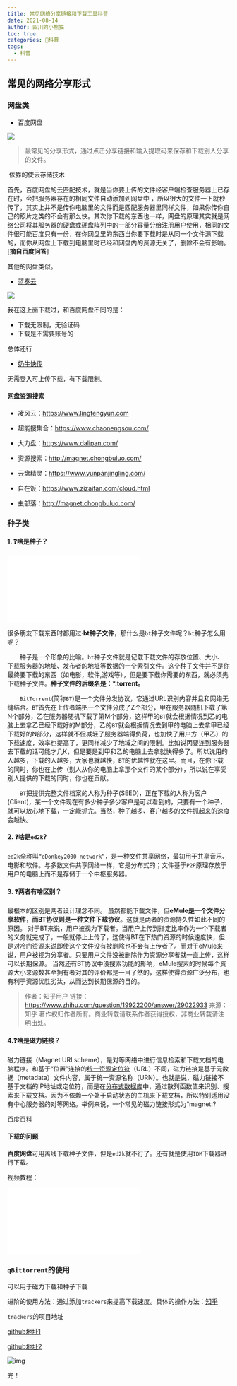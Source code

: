 ```yaml
---
title: 常见网络分享链接和下载工具科普
date: 2021-08-14
author: 四川的小熊猫
toc: true
categories: 🧐科普
tags:
  - 科普
---
```


## 常见的网络分享形式

### 网盘类

- 百度网盘

![](https://scdxxm.oss-cn-shanghai.aliyuncs.com/img/百度网盘.png)

> 最常见的分享形式，通过点击分享链接和输入提取码来保存和下载别人分享的文件。

​		依靠的使云存储技术

首先，百度网盘的云匹配技术，就是当你要上传的文件经客户端检查服务器上已存在时，会把服务器存在的相同文件自动添加到网盘中 ，所以很大的文件一下就秒传了，其实上并不是传你电脑里的文件而是匹配服务器里同样文件，如果你传你自己的照片之类的不会有那么快。其次你下载的东西也一样，网盘的原理其实就是网络公司将其服务器的硬盘或硬盘阵列中的一部分容量分给注册用户使用，相同的文件很可能百度只有一份，在你网盘里的东西当你要下载时是从同一个文件源下载的，而你从网盘上下载到电脑里时已经和网盘内的资源无关了，删除不会有影响。[**摘自百度问答**]

其他的网盘类似。



- [蓝奏云](https://www.lanzou.com/)

![](https://scdxxm.oss-cn-shanghai.aliyuncs.com/img/蓝奏云.png)



我在这上面下载过，和百度网盘不同的是：

- 下载无限制，无验证码
- 下载是不需要账号的

总体还行



- [奶牛快传](https://cowtransfer.com/)

无需登入可上传下载，有下载限制。



#### 网盘资源搜索

- 凌风云：https://www.lingfengyun.com 

- 超能搜集合：https://www.chaonengsou.com/ 

- 大力盘：https://www.dalipan.com/ 

- 资源搜索：http://magnet.chongbuluo.com/ 

- 云盘精灵：https://www.yunpanjingling.com/ 

- 自在饭：https://www.zizaifan.com/cloud.html 

- 虫部落：http://magnet.chongbuluo.com/







### 种子类

#### 1. ❓啥是种子？

<iframe src="//player.bilibili.com/player.html?aid=14164098&bvid=BV1zx411x7QR&cid=23121146&page=1" scrolling="no" border="0" frameborder="no" framespacing="0" allowfullscreen="true"> </iframe>

很多朋友下载东西时都用过·**bt种子文件**，那什么是`bt`种子文件呢？`bt`种子怎么用呢？

　　种子是一个形象的比喻。`bt`种子文件就是记载下载文件的存放位置、大小、下载服务器的地址、发布者的地址等数据的一个索引文件。这个种子文件并不是你最终要下载的东西（如电影，软件,游戏等），但是要下载你需要的东西，就必须先下载种子文件。**种子文件的后缀名是：*.torrent。**

　　`BitTorrent`(简称`BT`)是一个文件分发协议，它通过URL识别内容并且和网络无缝结合。`BT`首先在上传者端把一个文件分成了Z个部分，甲在服务器随机下载了第N个部分，乙在服务器随机下载了第M个部分，这样甲的`BT`就会根据情况到乙的电脑上去拿乙已经下载好的M部分，乙的`BT`就会根据情况去到甲的电脑上去拿甲已经下载好的N部分，这样就不但减轻了服务器端得负荷，也加快了用户方（甲乙）的下载速度，效率也提高了，更同样减少了地域之间的限制。比如说丙要连到服务器去下载的话可能才几K，但是要是到甲和乙的电脑上去拿就快得多了。所以说用的人越多，下载的人越多，大家也就越快，`BT`的优越性就在这里。而且，在你下载的同时，你也在上传（别人从你的电脑上拿那个文件的某个部分），所以说在享受别人提供的下载的同时，你也在贡献。

　　`BT`把提供完整文件档案的人称为种子(SEED)，正在下载的人称为客户(Client)，某一个文件现在有多少种子多少客户是可以看到的，只要有一个种子，就可以放心地下载，一定能抓完。当然，种子越多、客户越多的文件抓起来的速度会越快。



#### 2​.​ :question:啥是`ed2k`?

`ed2k`全称叫`“eDonkey2000 network”`，是一种文件共享网络，最初用于共享音乐、电影和软件。与多数文件共享网络一样，它是分布式的；文件基于`P2P`原理存放于用户的电脑上而不是存储于一个中枢服务器。



#### 3. :question:两者有啥区别？

最根本的区别是两者设计理念不同。
虽然都能下载文件，但**eMule是一个文件分享软件，而BT协议则是一种文件下载协议**。这就是两者的资源持久性如此不同的原因。
对于BT来说，用户被视为下载者。当用户上传到指定比率作为一个下载者的义务就完成了，一般就停止上传了，这使得BT在下热门资源的时候速度快，但是对冷门资源来说即使这个文件没有被删除也不会有上传者了。而对于eMule来说，用户被视为分享者。只要用户文件没被删除作为资源分享者就一直上传，这样可以长期保源。
当然还有BT协议中没搜索功能的影响，eMule搜索的时候每个资源大小来源数甚至拥有者对其的评价都是一目了然的，这样使得资源广泛分布，也有利于资源优胜劣汰，从而达到长期保源的目的。

>作者：知乎用户
>链接：https://www.zhihu.com/question/19922200/answer/29022933
>来源：知乎
>著作权归作者所有。商业转载请联系作者获得授权，非商业转载请注明出处。



#### 4.:question:啥是磁力链接？



磁力链接（Magnet URI scheme），是对等网络中进行信息检索和下载文档的电脑程序。和基于“位置”连接的[统一资源定位符](https://baike.baidu.com/item/统一资源定位符/4438100)（URL）不同，磁力链接是基于元数据（metadata）文件内容，属于统一资源名称（URN）。也就是说，磁力链接不基于文档的IP地址或定位符，而是在[分布式数据库](https://baike.baidu.com/item/分布式数据库/1238109)中，通过散列函数值来识别、搜索来下载文档。因为不依赖一个处于启动状态的主机来下载文档，所以特别适用没有中心服务器的对等网络。举例来说，一个常见的磁力链接形式为“magnet:?

[百度百科](https://baike.baidu.com/item/%E7%A3%81%E5%8A%9B%E9%93%BE%E6%8E%A5/5867775?fr=aladdin)







#### 下载的问题

**百度网盘**可用离线下载种子文件，但是`ed2k`就不行了。还有就是使用`IDM`下载器进行下载。

视频教程：

<iframe src="//player.bilibili.com/player.html?aid=498635263&bvid=BV1CK411n7GP&cid=207751094&page=1" scrolling="no" border="0" frameborder="no" framespacing="0" allowfullscreen="true"> </iframe>



### `qBittorrent`的使用

可以用于磁力下载和种子下载

进阶的使用方法：通过添加`trackers`来提高下载速度。具体的操作方法：[知乎](https://zhuanlan.zhihu.com/p/64254201)

`trackers`的项目地址

[github地址1](https://github.com/XIU2/TrackersListCollection)

[github地址2](https://github.com/DeSireFire/animeTrackerList/blob/master/AT_best.txt)



![img](https://dl4.weshineapp.com/gif/20170228/e060adb43c788e234fae7d8dc90e4369.gif?f=micro_6auY5YW0)



完！

